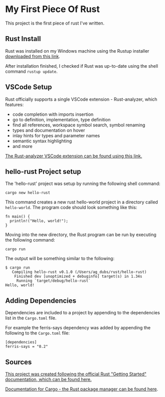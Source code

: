 # My First Piece Of Rust

This project is the first piece of rust I've written.

## Rust Install

Rust was installed on my Windows machine using the Rustup installer [downloaded
from this
link](https://static.rust-lang.org/rustup/dist/x86_64-pc-windows-msvc/rustup-init.exe).

After installation finished, I checked if Rust was up-to-date using the shell
command `rustup update`.

## VSCode Setup

Rust officially supports a single VSCode extension - Rust-analyzer, which features:

- code completion with imports insertion
- go to definition, implementation, type definition
- find all references, workspace symbol search, symbol renaming
- types and documentation on hover
- inlay hints for types and parameter names
- semantic syntax highlighting
- and more

[The Rust-analyzer VSCode extension can be found using this
link.](https://marketplace.visualstudio.com/items?itemName=rust-lang.rust-analyzer)

## hello-rust Project setup

The 'hello-rust' project was setup by running the following shell command:

```lang-bash
cargo new hello-rust
```

This command creates a new rust hello-world project in a directory called
`hello-world`. The program code should look something like this:

```lang-rust
fn main() {
  println!("Hello, world!");
}
```

Moving into the new directory, the Rust program can be run by
executing the following command:

```lang-bash
cargo run
```

The output will be something similar to the following:

```lang-bash
$ cargo run
   Compiling hello-rust v0.1.0 (/Users/ag_dubs/rust/hello-rust)
    Finished dev [unoptimized + debuginfo] target(s) in 1.34s
     Running `target/debug/hello-rust`
Hello, world!
```

## Adding Dependencies

Dependencies are included to a project by appending to the dependencies list in
the `Cargo.toml` file.

For example the ferris-says dependency was added by appending the following to
the `Cargo.toml` file:

```lang-toml
[dependencies]
ferris-says = "0.2"
```

## Sources

[This project was created following the official Rust "Getting Started"
documentation, which can be found
here.](https://www.rust-lang.org/learn/get-started)

[Documentation for Cargo - the Rust package manager can be found
here](https://doc.rust-lang.org/cargo/index.html).
